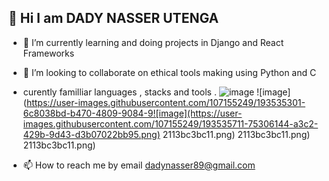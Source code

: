  👋 Hi I am DADY NASSER UTENGA
- 
- 🌱 I’m currently learning and doing projects in Django and React Frameworks 
- 💞️ I’m looking to collaborate on ethical tools making using Python and C
- curently familliar languages , stacks and tools .
![image](https://user-images.githubusercontent.com/107155249/193535121-66b3aa20-e898-4807-a73c-a8b78834dc73.png)
![image](https://user-images.githubusercontent.com/107155249/193535301-6c8038bd-b470-4809-9084-9![image](https://user-images.githubusercontent.com/107155249/193535711-75306144-a3c2-429b-9d43-d3b07022bb95.png)
2113bc3bc11.png)
2113bc3bc11.png)
2113bc3bc11.png)


- 📫 How to reach me by email dadynasser89@gmail.com

<!---
dadyutenga/dadyutenga is a ✨ special ✨ repository because its `README.md` (this file) appears on your GitHub profile.
You can click the Preview link to take a look at your changes.
--->

